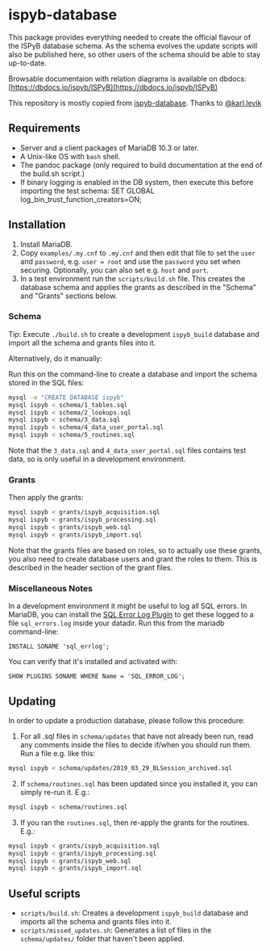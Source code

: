 # ispyb-database

This package provides everything needed to create the official flavour of the ISPyB database schema. As the schema evolves the update scripts will also be published here, so other users of the schema should be able to stay up-to-date.

Browsable documentaion with relation diagrams is available on dbdocs:
[https://dbdocs.io/ispyb/ISPyB](https://dbdocs.io/ispyb/ISPyB)

This repository is mostly copied from [ispyb-database](https://github.com/DiamondLightSource/ispyb-database). Thanks to [@karl.levik](https://github.com/KarlLevik)

## Requirements

* Server and a client packages of MariaDB 10.3 or later.
* A Unix-like OS with `bash` shell.
* The pandoc package (only required to build documentation at the end of the build.sh script.)
* If binary logging is enabled in the DB system, then execute this before importing the test schema: SET GLOBAL log_bin_trust_function_creators=ON;

## Installation

1. Install MariaDB.
2. Copy `examples/.my.cnf` to `.my.cnf` and then edit that file to set the `user` and `password`, e.g. `user = root` and use the `password` you set when securing. Optionally, you can also set e.g. `host` and `port`.
3. In a test environment run the `scripts/build.sh` file. This creates the database schema and applies the grants as described in the "Schema" and "Grants" sections below.

### Schema

Tip: Execute `./build.sh` to create a development `ispyb_build` database and import all the schema and grants files into it.

Alternatively, do it manually:

Run this on the command-line to create a database and import the schema stored in the SQL files:

```bash
mysql -e "CREATE DATABASE ispyb"
mysql ispyb < schema/1_tables.sql
mysql ispyb < schema/2_lookups.sql
mysql ispyb < schema/3_data.sql
mysql ispyb < schema/4_data_user_portal.sql
mysql ispyb < schema/5_routines.sql
```

Note that the `3_data.sql` and `4_data_user_portal.sql` files contains test data, so is only useful in a development environment.

### Grants

Then apply the grants:

```bash
mysql ispyb < grants/ispyb_acquisition.sql
mysql ispyb < grants/ispyb_processing.sql
mysql ispyb < grants/ispyb_web.sql
mysql ispyb < grants/ispyb_import.sql
```
Note that the grants files are based on roles, so to actually use these grants, you also need to create database users and grant the roles to them. This is described in the header section of the grant files.

### Miscellaneous Notes

In a development environment it might be useful to log all SQL errors. In MariaDB, you can install the [SQL Error Log Plugin](https://mariadb.com/kb/en/library/sql-error-log-plugin/) to get these logged to a file `sql_errors.log` inside your datadir. Run this from the mariadb command-line:

```
INSTALL SONAME 'sql_errlog';
```
You can verify that it's installed and activated with:

```
SHOW PLUGINS SONAME WHERE Name = 'SQL_ERROR_LOG';
```

## Updating

In order to update a production database, please follow this procedure:

1. For all .sql files in `schema/updates` that have not already been run, read any comments inside the files to decide if/when you should run them. Run a file e.g. like this:
```bash
mysql ispyb < schema/updates/2019_03_29_BLSession_archived.sql
```
2. If `schema/routines.sql` has been updated since you installed it, you can simply re-run it. E.g.:
```bash
mysql ispyb < schema/routines.sql
```
3. If you ran the `routines.sql`, then re-apply the grants for the routines. E.g.:
```bash
mysql ispyb < grants/ispyb_acquisition.sql
mysql ispyb < grants/ispyb_processing.sql
mysql ispyb < grants/ispyb_web.sql
mysql ispyb < grants/ispyb_import.sql
```

## Useful scripts

* `scripts/build.sh`: Creates a development `ispyb_build` database and imports all the schema and grants files into it.
* `scripts/missed_updates.sh`: Generates a list of files in the `schema/updates/` folder that haven't been applied.

